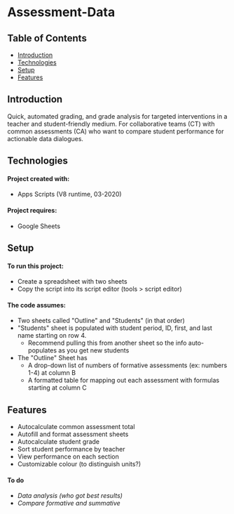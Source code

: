 # Assessment-Data

## Table of Contents
  * [Introduction](#introduction)
  * [Technologies](#technologies)
  * [Setup](#setup)
  * [Features](#features)
  
## Introduction
Quick, automated grading, and grade analysis for targeted interventions in a teacher and student-friendly medium. For collaborative teams (CT) with common assessments (CA) who want to compare student performance for actionable data dialogues.

## Technologies
#### Project created with:
  * Apps Scripts (V8 runtime, 03-2020)

#### Project requires:
  * Google Sheets
  
## Setup
#### To run this project:
  * Create a spreadsheet with two sheets
  * Copy the script into its script editor (tools > script editor)

#### The code assumes:
  * Two sheets called "Outline" and "Students" (in that order)
  * "Students" sheet is populated with student period, ID, first, and last name starting on row 4.
    * Recommend pulling this from another sheet so the info auto-populates as you get new students
  * The "Outline" Sheet has
    * A drop-down list of numbers of formative assessments (ex: numbers 1-4) at column B
    * A formatted table for mapping out each assessment with formulas starting at column C

## Features
  * Autocalculate common assessment total
  * Autofill and format assessment sheets
  * Autocalculate student grade
  * Sort student performance by teacher
  * View performance on each section
  * Customizable colour (to distinguish units?)
#### To do
  * *Data analysis (who got best results)*
  * *Compare formative and summative*
